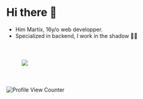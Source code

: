 # Hi there 👋
- Him Martix, 16y/o web developper.
- Specialized in backend, I work in the shadow 🐱‍👤 
<img style="max-width:40%; height:auto; padding:40px" src="https://github-readme-stats.vercel.app/api?username=MartixInTheMatrix&theme=dark&show_icons=true">

![Profile View Counter](https://komarev.com/ghpvc/?username=MartixInTheMatrix)
